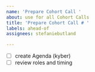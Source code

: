 ```yaml
---
name: 'Prepare Cohort Call '
about: use for all Cohort Calls
title: 'Prepare Cohort Call # '
labels: ahead-of
assignees: stefaniebutland

---
```


- [ ] create Agenda (kyber)
- [ ] review roles and timing

